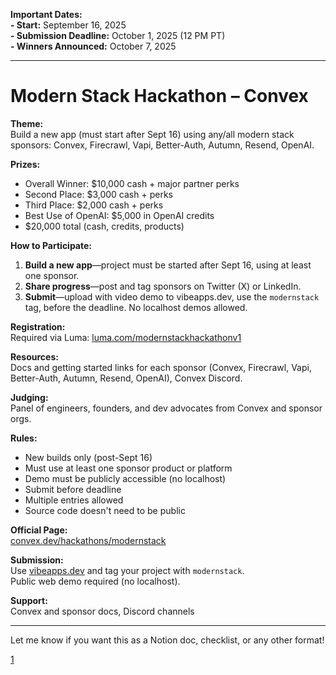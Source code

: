 **Important Dates:**  
**-  Start:** September 16, 2025  
**-  Submission Deadline:** October 1, 2025 (12 PM PT)  
**-  Winners Announced:** October 7, 2025  

***

# Modern Stack Hackathon – Convex

**Theme:**  
Build a new app (must start after Sept 16) using any/all modern stack sponsors: Convex, Firecrawl, Vapi, Better-Auth, Autumn, Resend, OpenAI.

**Prizes:**  
- Overall Winner: $10,000 cash + major partner perks  
- Second Place: $3,000 cash + perks  
- Third Place: $2,000 cash + perks  
- Best Use of OpenAI: $5,000 in OpenAI credits  
- $20,000 total (cash, credits, products)

**How to Participate:**  
1. **Build a new app**—project must be started after Sept 16, using at least one sponsor.
2. **Share progress**—post and tag sponsors on Twitter (X) or LinkedIn.
3. **Submit**—upload with video demo to vibeapps.dev, use the `modernstack` tag, before the deadline. No localhost demos allowed.

**Registration:**  
Required via Luma: [luma.com/modernstackhackathonv1](https://www.luma.com/modernstackhackathonv1)

**Resources:**  
Docs and getting started links for each sponsor (Convex, Firecrawl, Vapi, Better-Auth, Autumn, Resend, OpenAI), Convex Discord.

**Judging:**  
Panel of engineers, founders, and dev advocates from Convex and sponsor orgs.

**Rules:**  
- New builds only (post-Sept 16)
- Must use at least one sponsor product or platform
- Demo must be publicly accessible (no localhost)
- Submit before deadline
- Multiple entries allowed
- Source code doesn't need to be public

**Official Page:**  
[convex.dev/hackathons/modernstack](https://www.convex.dev/hackathons/modernstack)

**Submission:**  
Use [vibeapps.dev](https://vibeapps.dev) and tag your project with `modernstack`.  
Public web demo required (no localhost).

**Support:**  
Convex and sponsor docs, Discord channels

***

Let me know if you want this as a Notion doc, checklist, or any other format!

[1](https://www.convex.dev/hackathons/modernstack?dub_id=02QB8WzfUtngjxal)